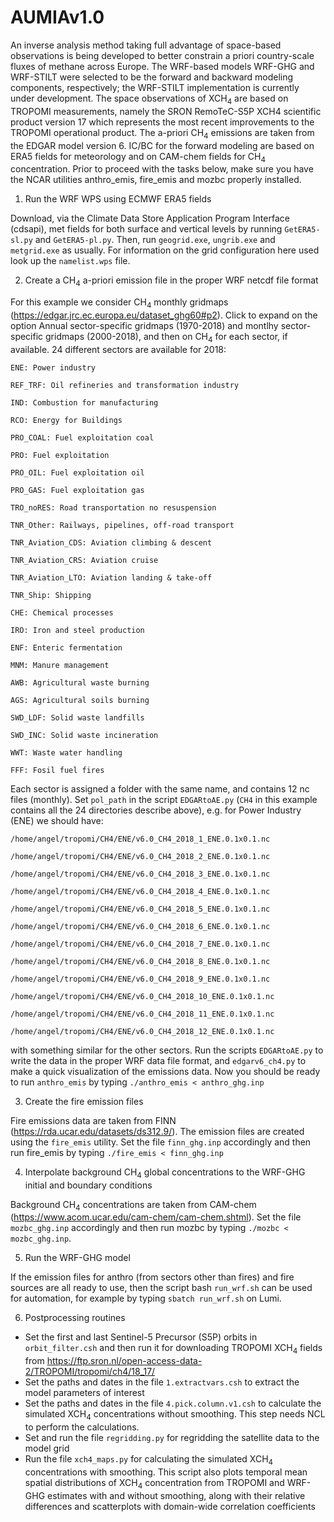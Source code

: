 # AUMIAv1.0
An inverse analysis method taking full advantage of space-based observations is being developed to better constrain a priori country-scale fluxes of methane across Europe. The WRF-based models WRF-GHG and WRF-STILT were selected to be the forward and backward modeling components, respectively; the WRF-STILT implementation is currently under development. The space observations of XCH<sub>4</sub> are based on TROPOMI measurements, namely the SRON RemoTeC-S5P XCH4 scientific product version 17 which represents the most recent improvements to the TROPOMI operational product. The a-priori CH<sub>4</sub> emissions are taken from the EDGAR model version 6. IC/BC for the forward modeling are based on ERA5 fields for meteorology and on CAM-chem fields for CH<sub>4</sub> concentration. Prior to proceed with the tasks below, make sure you have the NCAR utilities anthro_emis, fire_emis and mozbc properly installed.

1. Run the WRF WPS using ECMWF ERA5 fields

Download, via the Climate Data Store Application Program Interface (cdsapi), met fields for both surface and vertical levels by running ``GetERA5-sl.py`` and ``GetERA5-pl.py``. Then, run ``geogrid.exe``, ``ungrib.exe`` and ``metgrid.exe`` as usually. For information on the grid configuration here used look up the ``namelist.wps`` file.

2. Create a CH<sub>4</sub> a-priori emission file in the proper WRF netcdf file format

For this example we consider CH<sub>4</sub> monthly gridmaps (https://edgar.jrc.ec.europa.eu/dataset_ghg60#p2). Click to expand on the option Annual sector-specific gridmaps (1970-2018) and montlhy sector-specific gridmaps (2000-2018), and then on CH<sub>4</sub> for each sector, if available. 24 different sectors are available for 2018: 

    ENE: Power industry
    
    REF_TRF: Oil refineries and transformation industry
    
    IND: Combustion for manufacturing
    
    RCO: Energy for Buildings
    
    PRO_COAL: Fuel exploitation coal
    
    PRO: Fuel exploitation
    
    PRO_OIL: Fuel exploitation oil
    
    PRO_GAS: Fuel exploitation gas
    
    TRO_noRES: Road transportation no resuspension
    
    TNR_Other: Railways, pipelines, off-road transport
    
    TNR_Aviation_CDS: Aviation climbing & descent
    
    TNR_Aviation_CRS: Aviation cruise
    
    TNR_Aviation_LTO: Aviation landing & take-off 
    
    TNR_Ship: Shipping
    
    CHE: Chemical processes
    
    IRO: Iron and steel production
    
    ENF: Enteric fermentation
    
    MNM: Manure management
    
    AWB: Agricultural waste burning
    
    AGS: Agricultural soils burning
    
    SWD_LDF: Solid waste landfills
    
    SWD_INC: Solid waste incineration
    
    WWT: Waste water handling
    
    FFF: Fosil fuel fires

Each sector is assigned a folder with the same name, and contains 12 nc files (monthly). Set ``pol_path`` in the script ``EDGARtoAE.py`` 
(``CH4`` in this example contains all the 24 directories describe above), e.g. for Power Industry (ENE) we should have:

    /home/angel/tropomi/CH4/ENE/v6.0_CH4_2018_1_ENE.0.1x0.1.nc

    /home/angel/tropomi/CH4/ENE/v6.0_CH4_2018_2_ENE.0.1x0.1.nc
    
    /home/angel/tropomi/CH4/ENE/v6.0_CH4_2018_3_ENE.0.1x0.1.nc
    
    /home/angel/tropomi/CH4/ENE/v6.0_CH4_2018_4_ENE.0.1x0.1.nc
    
    /home/angel/tropomi/CH4/ENE/v6.0_CH4_2018_5_ENE.0.1x0.1.nc
    
    /home/angel/tropomi/CH4/ENE/v6.0_CH4_2018_6_ENE.0.1x0.1.nc
    
    /home/angel/tropomi/CH4/ENE/v6.0_CH4_2018_7_ENE.0.1x0.1.nc
    
    /home/angel/tropomi/CH4/ENE/v6.0_CH4_2018_8_ENE.0.1x0.1.nc
    
    /home/angel/tropomi/CH4/ENE/v6.0_CH4_2018_9_ENE.0.1x0.1.nc
    
    /home/angel/tropomi/CH4/ENE/v6.0_CH4_2018_10_ENE.0.1x0.1.nc
    
    /home/angel/tropomi/CH4/ENE/v6.0_CH4_2018_11_ENE.0.1x0.1.nc
    
    /home/angel/tropomi/CH4/ENE/v6.0_CH4_2018_12_ENE.0.1x0.1.nc

with something similar for the other sectors. Run the scripts ``EDGARtoAE.py`` to write the data in the proper WRF data file format, and ``edgarv6_ch4.py`` to make a quick visualization of the emissions data. Now you should be ready to run ``anthro_emis`` by typing ``./anthro_emis < anthro_ghg.inp``

3. Create the fire emission files

Fire emissions data are taken from FINN (https://rda.ucar.edu/datasets/ds312.9/). The emission files are created using the ``fire_emis`` utility. Set the file ``finn_ghg.inp`` accordingly and then run fire_emis by typing ``./fire_emis < finn_ghg.inp`` 

4. Interpolate background CH<sub>4</sub> global concentrations to the WRF-GHG initial and boundary conditions 

Background CH<sub>4</sub> concentrations are taken from CAM-chem (https://www.acom.ucar.edu/cam-chem/cam-chem.shtml). Set the file ``mozbc_ghg.inp`` accordingly and then run mozbc by typing ``./mozbc < mozbc_ghg.inp``.

5. Run the WRF-GHG model 

If the emission files for anthro (from sectors other than fires) and fire sources are all ready to use, then the script bash ``run_wrf.sh`` can be used for automation, for example by typing ``sbatch run_wrf.sh`` on Lumi. 

6. Postprocessing routines

- Set the first and last Sentinel-5 Precursor (S5P) orbits in ``orbit_filter.csh`` and then run it for downloading TROPOMI XCH<sub>4</sub> fields from https://ftp.sron.nl/open-access-data-2/TROPOMI/tropomi/ch4/18_17/
- Set the paths and dates in the file ``1.extractvars.csh`` to extract the model parameters of interest
- Set the paths and dates in the file ``4.pick.column.v1.csh`` to calculate the simulated XCH<sub>4</sub> concentrations without smoothing. This step needs NCL to perform the calculations.
- Set and run the file ``regridding.py`` for regridding the satellite data to the model grid
- Run the file ``xch4_maps.py`` for calculating the simulated XCH<sub>4</sub> concentrations with smoothing. This script also plots temporal mean spatial distributions of XCH<sub>4</sub> concentration from TROPOMI and WRF-GHG estimates with and without smoothing, along with their relative differences and scatterplots with domain-wide correlation coefficients
